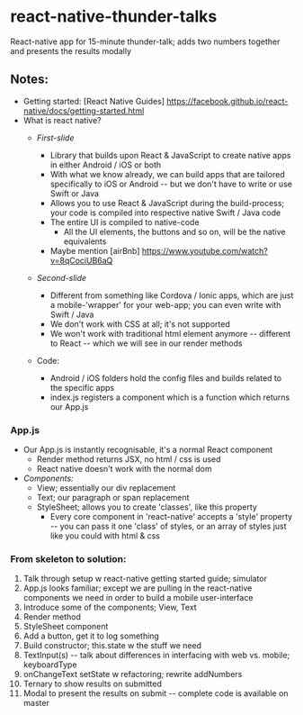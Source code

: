 # react-native-thunder-talks
React-native app for 15-minute thunder-talk; adds two numbers together and presents the results modally

## Notes:
* Getting started: [React Native Guides] <https://facebook.github.io/react-native/docs/getting-started.html>
* What is react native?
    * *First-slide*
        * Library that builds upon React & JavaScript to create native apps in either Android / iOS or both
        * With what we know already, we can build apps that are tailored specifically to iOS or Android -- but we don't have to write or use Swift or Java
        * Allows you to use React & JavaScript during the build-process; your code is compiled into respective native Swift / Java code
        * The entire UI is compiled to native-code
            * All the UI elements, the buttons and so on, will be the native equivalents
        * Maybe mention [airBnb] <https://www.youtube.com/watch?v=8qCociUB6aQ>

    * *Second-slide*
        * Different from something like Cordova / Ionic apps, which are just a mobile-'wrapper' for your web-app; you can even write with Swift / Java
        * We don't work with CSS at all; it's not supported
        * We won't work with traditional html element anymore -- different to React -- which we will see in our render methods

    * Code:
        * Android / iOS folders hold the config files and builds related to the specific apps
        * index.js registers a component which is a function which returns our App.js

### App.js
* Our App.js is instantly recognisable, it's a normal React component
    * Render method returns JSX, no html / css is used
    * React native doesn't work with the normal dom
* *Components:*
    * View; essentially our div replacement
    * Text; our paragraph or span replacement
    * StyleSheet; allows you to create 'classes', like this property
        * Every core component in 'react-native' accepts a 'style' property -- you can pass it one 'class' of styles, or an array of styles just like you could with html & css


### From skeleton to solution:
1. Talk through setup w react-native getting started guide; simulator
2. App.js looks familiar; except we are pulling in the react-native components we need in order to build a mobile user-interface
3. Introduce some of the components; View, Text
4. Render method
5. StyleSheet component
6. Add a button, get it to log something
7. Build constructor; this.state w the stuff we need
8. TextInput(s) -- talk about differences in interfacing with web vs. mobile; keyboardType
9. onChangeText setState w refactoring; rewrite addNumbers
10. Ternary to show results on submitted
11. Modal to present the results on submit -- complete code is available on master 

